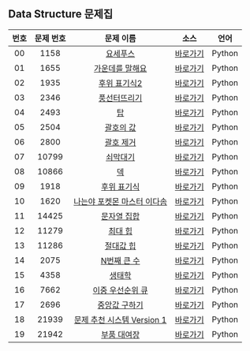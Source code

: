 ## Data Structure 문제집

| 번호  | 문제 번호 |                              문제 이름                              |         소스         |  언어  |
| :---: | :-------: | :-----------------------------------------------------------------: | :------------------: | :----: |
|  00   |   1158    |          [요세푸스](https://www.acmicpc.net/problem/1158)           | [바로가기](../1158)  | Python |
|  01   |   1655    |       [가운데를 말해요](https://www.acmicpc.net/problem/1655)       | [바로가기](../1655)  | Python |
|  02   |   1935    |        [후위 표기식2](https://www.acmicpc.net/problem/1935)         | [바로가기](../1935)  | Python |
|  03   |   2346    |        [풍선터뜨리기](https://www.acmicpc.net/problem/2346)         | [바로가기](../2346)  | Python |
|  04   |   2493    |             [탑](https://www.acmicpc.net/problem/2493)              | [바로가기](../2493)  | Python |
|  05   |   2504    |          [괄호의 값](https://www.acmicpc.net/problem/2504)          | [바로가기](../2504)  | Python |
|  06   |   2800    |          [괄호 제거](https://www.acmicpc.net/problem/2800)          | [바로가기](../2800)  | Python |
|  07   |   10799   |          [쇠막대기](https://www.acmicpc.net/problem/10799)          | [바로가기](../10799) | Python |
|  08   |   10866   |             [덱](https://www.acmicpc.net/problem/10866)             | [바로가기](../10866) | Python |
|  09   |   1918    |         [후위 표기식](https://www.acmicpc.net/problem/1918)         | [바로가기](../1918)  | Python |
|  10   |   1620    | [나는야 포켓몬 마스터 이다솜](https://www.acmicpc.net/problem/1620) | [바로가기](../1620)  | Python |
|  11   |   14425   |        [문자열 집합](https://www.acmicpc.net/problem/14425)         | [바로가기](../14425) | Python |
|  12   |   11279   |          [최대 힙](https://www.acmicpc.net/problem/11279)           | [바로가기](../11279) | Python |
|  13   |   11286   |         [절대값 힙](https://www.acmicpc.net/problem/11286)          | [바로가기](../11286) | Python |
|  14   |   2075    |         [N번째 큰 수](https://www.acmicpc.net/problem/2075)         | [바로가기](../2075)  | Python |
|  15   |   4358    |           [생태학](https://www.acmicpc.net/problem/4358)            | [바로가기](../4358)  | Python |
|  16   |   7662    |      [이중 우선순위 큐](https://www.acmicpc.net/problem/7662)       | [바로가기](../7662)  | Python |
|  17   |   2696    |        [중앙값 구하기](https://www.acmicpc.net/problem/2696)        | [바로가기](../2696)  | Python |
|  18   |   21939   | [문제 추천 시스템 Version 1](https://www.acmicpc.net/problem/21939) | [바로가기](../21939) | Python |
|  19   |   21942   |        [부품 대여장](https://www.acmicpc.net/problem/21942)         | [바로가기](../21942) | Python |
